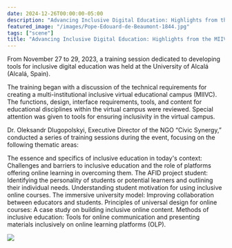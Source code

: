 ```yaml
---
date: 2024-12-26T00:00:00-05:00
description: "Advancing Inclusive Digital Education: Highlights from the MIIVC Training at the University of Alcalá"
featured_image: "/images/Pope-Edouard-de-Beaumont-1844.jpg"
tags: ["scene"]
title: "Advancing Inclusive Digital Education: Highlights from the MIIVC Training at the University of Alcalá"
---
```


From November 27 to 29, 2023, a training session dedicated to developing tools for inclusive digital education was held at the University of Alcalá (Alcalá, Spain).

The training began with a discussion of the technical requirements for creating a multi-institutional inclusive virtual educational campus (MIIVC). The functions, design, interface requirements, tools, and content for educational disciplines within the virtual campus were reviewed. Special attention was given to tools for ensuring inclusivity in the virtual campus.

Dr. Oleksandr Dlugopolskyi, Executive Director of the NGO “Civic Synergy,” conducted a series of training sessions during the event, focusing on the following thematic areas:

The essence and specifics of inclusive education in today's context: Challenges and barriers to inclusive education and the role of platforms offering online learning in overcoming them.
The AFID project student: Identifying the personality of students or potential learners and outlining their individual needs. Understanding student motivation for using inclusive online courses.
The immersive university model: Improving collaboration between educators and students.
Principles of universal design for online courses: A case study on building inclusive online content.
Methods of inclusive education: Tools for online communication and presenting materials inclusively on online learning platforms (OLP).

<img src="/images/Posts/Post1/image1.png"/>
